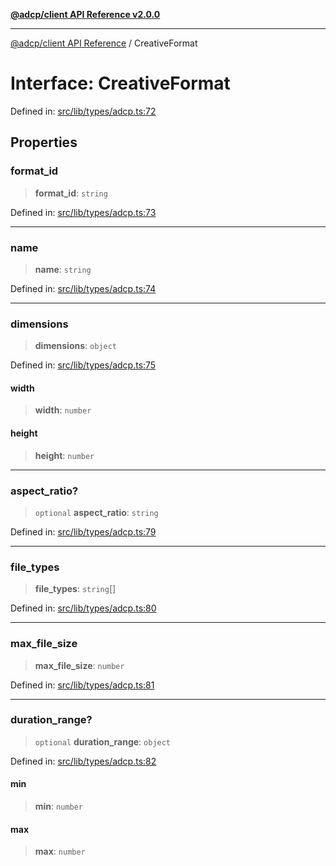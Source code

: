 [**@adcp/client API Reference v2.0.0**](../README.md)

***

[@adcp/client API Reference](../README.md) / CreativeFormat

# Interface: CreativeFormat

Defined in: [src/lib/types/adcp.ts:72](https://github.com/adcontextprotocol/adcp-client/blob/e8953d756e5ce5fafa76c5e8fa2f0316f0da0998/src/lib/types/adcp.ts#L72)

## Properties

### format\_id

> **format\_id**: `string`

Defined in: [src/lib/types/adcp.ts:73](https://github.com/adcontextprotocol/adcp-client/blob/e8953d756e5ce5fafa76c5e8fa2f0316f0da0998/src/lib/types/adcp.ts#L73)

***

### name

> **name**: `string`

Defined in: [src/lib/types/adcp.ts:74](https://github.com/adcontextprotocol/adcp-client/blob/e8953d756e5ce5fafa76c5e8fa2f0316f0da0998/src/lib/types/adcp.ts#L74)

***

### dimensions

> **dimensions**: `object`

Defined in: [src/lib/types/adcp.ts:75](https://github.com/adcontextprotocol/adcp-client/blob/e8953d756e5ce5fafa76c5e8fa2f0316f0da0998/src/lib/types/adcp.ts#L75)

#### width

> **width**: `number`

#### height

> **height**: `number`

***

### aspect\_ratio?

> `optional` **aspect\_ratio**: `string`

Defined in: [src/lib/types/adcp.ts:79](https://github.com/adcontextprotocol/adcp-client/blob/e8953d756e5ce5fafa76c5e8fa2f0316f0da0998/src/lib/types/adcp.ts#L79)

***

### file\_types

> **file\_types**: `string`[]

Defined in: [src/lib/types/adcp.ts:80](https://github.com/adcontextprotocol/adcp-client/blob/e8953d756e5ce5fafa76c5e8fa2f0316f0da0998/src/lib/types/adcp.ts#L80)

***

### max\_file\_size

> **max\_file\_size**: `number`

Defined in: [src/lib/types/adcp.ts:81](https://github.com/adcontextprotocol/adcp-client/blob/e8953d756e5ce5fafa76c5e8fa2f0316f0da0998/src/lib/types/adcp.ts#L81)

***

### duration\_range?

> `optional` **duration\_range**: `object`

Defined in: [src/lib/types/adcp.ts:82](https://github.com/adcontextprotocol/adcp-client/blob/e8953d756e5ce5fafa76c5e8fa2f0316f0da0998/src/lib/types/adcp.ts#L82)

#### min

> **min**: `number`

#### max

> **max**: `number`
